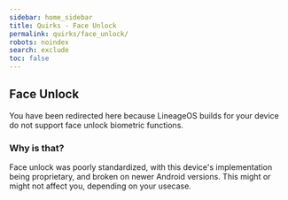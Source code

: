 ```yaml
---
sidebar: home_sidebar
title: Quirks - Face Unlock
permalink: quirks/face_unlock/
robots: noindex
search: exclude
toc: false
---
```


## Face Unlock

You have been redirected here because LineageOS builds for your device do not support face unlock biometric functions.

### Why is that?

Face unlock was poorly standardized, with this device's implementation being proprietary, and broken on newer Android versions.
This might or might not affect you, depending on your usecase.
